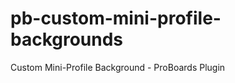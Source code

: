 pb-custom-mini-profile-backgrounds
==================================

Custom Mini-Profile Background - ProBoards Plugin

